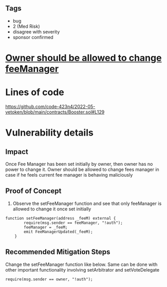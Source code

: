 ## Tags

- bug
- 2 (Med Risk)
- disagree with severity
- sponsor confirmed

# [Owner should be allowed to change feeManager](https://github.com/code-423n4/2022-05-vetoken-findings/issues/99) 

# Lines of code

https://github.com/code-423n4/2022-05-vetoken/blob/main/contracts/Booster.sol#L129


# Vulnerability details

## Impact
Once Fee Manager has been set initially by owner, then owner has no power to change it. Owner should be allowed to change fees manager in case if he feels current fee manager is behaving maliciously

## Proof of Concept
1. Observe the setFeeManager function and see that only feeManager is allowed to change it once set initially

```
function setFeeManager(address _feeM) external {
        require(msg.sender == feeManager, "!auth");
        feeManager = _feeM;
        emit FeeManagerUpdated(_feeM);
    }
```

## Recommended Mitigation Steps
Change the setFeeManager function like below. Same can be done with other important functionality involving setArbitrator and setVoteDelegate

```
require(msg.sender == owner, "!auth");
```

